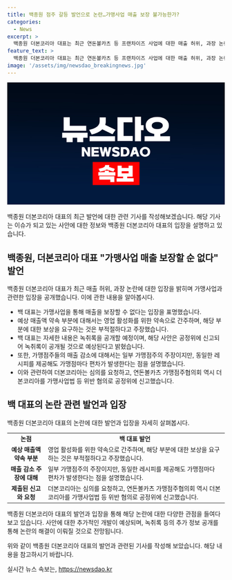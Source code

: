 ```yaml
---
title: 백종원 점주 갈등 발언으로 논란…가맹사업 매출 보장 불가능한가?
categories:
  - News
excerpt: >
  백종원 더본코리아 대표는 최근 연돈볼카츠 등 프랜차이즈 사업에 대한 매출 허위, 과장 논란에 대해 입장을 밝혔다. MBC 손석의 질문들에서 가맹사업을 하면서 매출을 보장할 순 없다며 책임 회피는 아니라고 설명했다. 특히, 가맹점주들의 주장에 대해 문제 제기한 점주는 49개 중 8개인데 나머지 매장을 비교하면 되지 않겠냐고 반박했다. 더본코리아는 공정위에 허위과장 정보 제공 의혹에 대한 직접 심의를 요청했고 연돈볼카츠 가맹점주협의회 역시 더본코리아를 가맹사업법 등 위반 혐의로 공정위에 신고했다.
feature_text: >
  백종원 더본코리아 대표는 최근 연돈볼카츠 등 프랜차이즈 사업에 대한 매출 허위, 과장 논란에 대해 입장을 밝혔다. MBC 손석의 질문들에서 가맹사업을 하면서 매출을 보장할 순 없다며 책임 회피는 아니라고 설명했다. 특히, 가맹점주들의 주장에 대해 문제 제기한 점주는 49개 중 8개인데 나머지 매장을 비교하면 되지 않겠냐고 반박했다. 더본코리아는 공정위에 허위과장 정보 제공 의혹에 대한 직접 심의를 요청했고 연돈볼카츠 가맹점주협의회 역시 더본코리아를 가맹사업법 등 위반 혐의로 공정위에 신고했다.
image: '/assets/img/newsdao_breakingnews.jpg'
---
```


<p><img src="/assets/img/newsdao_breakingnews.jpg" alt="koreaapp 속보" /></p>

<p>백종원 더본코리아 대표의 최근 발언에 대한 관련 기사를 작성해보겠습니다. 해당 기사는 이슈가 되고 있는 사안에 대한 정보와 백종원 더본코리아 대표의 입장을 설명하고 있습니다.</p>

<h2 data-ke-size="size26">백종원, 더본코리아 대표 "가맹사업 매출 보장할 순 없다" 발언</h2>

<p data-ke-size="size16">백종원 더본코리아 대표가 최근 매출 허위, 과장 논란에 대한 입장을 밝히며 가맹사업과 관련한 입장을 공개했습니다. 이에 관한 내용을 알아봅시다.</p>

<ul>
    <li>백 대표는 가맹사업을 통해 매출을 보장할 수 없다는 입장을 표명했습니다.</li>
    <li>예상 매출액 약속 부분에 대해서는 영업 활성화를 위한 약속으로 간주하며, 해당 부분에 대한 보상을 요구하는 것은 부적절하다고 주장했습니다.</li>
    <li>백 대표는 자세한 내용은 녹취록을 공개할 예정이며, 해당 사안은 공정위에 신고되어 녹취록이 공개될 것으로 예상된다고 밝혔습니다.</li>
    <li>또한, 가맹점주들의 매출 감소에 대해서는 일부 가맹점주의 주장이지만, 동일한 레시피를 제공해도 가맹점마다 편차가 발생한다는 점을 설명했습니다.</li>
    <li>이와 관련하여 더본코리아는 심의를 요청하고, 연돈볼카츠 가맹점주협의회 역시 더본코리아를 가맹사업법 등 위반 혐의로 공정위에 신고했습니다.</li>
</ul>

<h2 data-ke-size="size26">백 대표의 논란 관련 발언과 입장</h2>

<p data-ke-size="size16">백종원 더본코리아 대표의 논란에 대한 발언과 입장을 자세히 살펴봅시다.</p>

<table>
    <tr>
        <td style="text-align: center; height: 17px;"><b>논점</b></td>
        <td style="text-align: center; height: 17px;"><b>백 대표 발언</b></td>
    </tr>
    <tr>
        <td style="text-align: center; height: 17px;"><b>예상 매출액 약속 부분</b></td>
        <td>영업 활성화를 위한 약속으로 간주하며, 해당 부분에 대한 보상을 요구하는 것은 부적절하다고 주장했습니다.</td>
    </tr>
    <tr>
        <td style="text-align: center; height: 17px;"><b>매출 감소 주장에 대해</b></td>
        <td>일부 가맹점주의 주장이지만, 동일한 레시피를 제공해도 가맹점마다 편차가 발생한다는 점을 설명했습니다.</td>
    </tr>
    <tr>
        <td style="text-align: center; height: 17px;"><b>제출된 신고와 요청</b></td>
        <td>더본코리아는 심의를 요청하고, 연돈볼카츠 가맹점주협의회 역시 더본코리아를 가맹사업법 등 위반 혐의로 공정위에 신고했습니다.</td>
    </tr>
</table>

<p data-ke-size="size16">백종원 더본코리아 대표의 발언과 입장을 통해 해당 논란에 대한 다양한 관점을 들여다보고 있습니다. 사안에 대한 추가적인 개발이 예상되며, 녹취록 등의 추가 정보 공개를 통해 논란의 해결이 이뤄질 것으로 전망됩니다.</p>

<p>위와 같이 백종원 더본코리아 대표의 발언과 관련된 기사를 작성해 보았습니다. 해당 내용을 참고하시기 바랍니다.</p>
실시간 뉴스 속보는, <a href="https://newsdao.kr" rel="dofollow">https://newsdao.kr</a>


